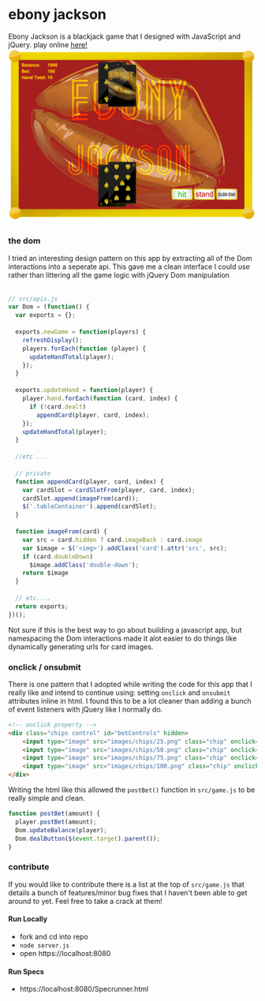 # ebony jackson

Ebony Jackson is a blackjack game that I designed with JavaScript and jQuery. play online [here!](https://ebony-jackson.herokuapp.com)
![game screenshot](/images/screenshot.png)


### the dom
I tried an interesting design pattern on this app by extracting all of the Dom interactions into a seperate api. This gave me a clean interface I could use rather than littering all the game logic with jQuery Dom manipulation

```javascript

// src/apis.js
var Dom = (function() {
  var exports = {};

  exports.newGame = function(players) {
    refreshDisplay();
    players.forEach(function (player) {
      updateHandTotal(player);
    });
  }
  
  exports.updateHand = function(player) {
    player.hand.forEach(function (card, index) {
      if (!card.dealt)
        appendCard(player, card, index);
    });
    updateHandTotal(player);
  }
  
  //etc ...
  
  // private
  function appendCard(player, card, index) {
    var cardSlot = cardSlotFrom(player, card, index);
    cardSlot.append(imageFrom(card));
    $('.tableContainer').append(cardSlot);
  }
  
  function imageFrom(card) {
    var src = card.hidden ? card.imageBack : card.image
    var $image = $('<img>').addClass('card').attr('src', src);
    if (card.doubleDown)
      $image.addClass('double-down');
    return $image
  }
  
  // etc....
  return exports;
})();
```
Not sure if this is the best way to go about building a javascript app, but namespacing the Dom interactions made it alot easier to do things like dynamically generating urls for card images.


### onclick / onsubmit

There is one pattern that I adopted while writing the code for this app that I really like and intend to continue using: setting `onclick` and `onsubmit` attributes inline in html. I found this to be a lot cleaner than adding a bunch of event listeners with jQuery like I normally do.

```html
<!-- onclick property -->
<div class="chips control" id="betControls" hidden>
    <input type="image" src="images/chips/25.png" class="chip" onclick="postBet(25)">
    <input type="image" src="images/chips/50.png" class="chip" onclick="postBet(50)">
    <input type="image" src="images/chips/75.png" class="chip" onclick="postBet(75)">
    <input type="image" src="images/chips/100.png" class="chip" onclick="postBet(100)">
</div>
```
Writing the html like this allowed the `postBet()` function in `src/game.js` to be really simple and clean.
```javascript
function postBet(amount) {
  player.postBet(amount);
  Dom.updateBalance(player);
  Dom.dealButton($(event.target).parent());
}
```

### contribute

If you would like to contribute there is a list at the top of `src/game.js` that details a bunch of features/minor bug fixes that I haven't been able to get around to yet. Feel free to take a crack at them!

#### Run Locally

+ fork and cd into repo
+ `node server.js`
+ open https://localhost:8080

#### Run Specs

+ https://localhost:8080/Specrunner.html
